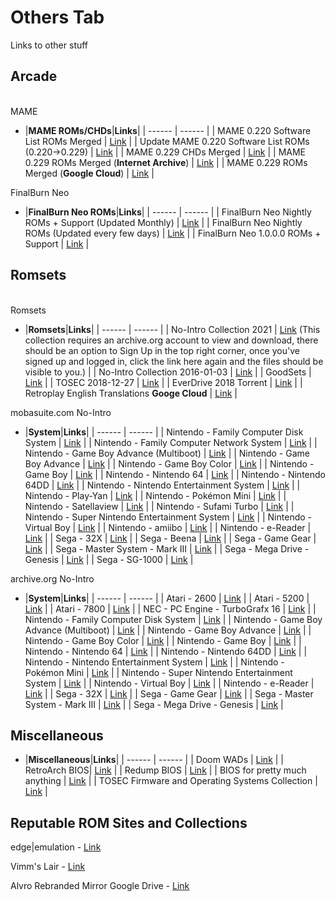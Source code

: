 # Others Tab
Links to other stuff<br/>

## **Arcade**<br/>

<br/>MAME

- |**MAME ROMs/CHDs**|**Links**|
| ------ | ------ |
| MAME 0.220 Software List ROMs Merged | [Link](https://archive.org/download/mame_sl_0220/MAME%20SL%200.220%20(Merged)/) |
| Update MAME 0.220 Software List ROMs (0.220->0.229) | [Link](https://archive.org/download/mame_sl_0220/Updates/) |
| MAME 0.229 CHDs Merged | [Link](https://archive.org/download/MAME_0.225_CHDs_merged) |
| MAME 0.229 ROMs Merged (**Internet Archive**) | [Link](https://archive.org/download/mame.0229) |
| MAME 0.229 ROMs Merged (**Google Cloud**) | [Link](https://console.cloud.google.com/storage/browser/mobaforum/MAME) |

FinalBurn Neo

- |**FinalBurn Neo ROMs**|**Links**|
| ------ | ------ |
| FinalBurn Neo Nightly ROMs + Support (Updated Monthly) | [Link](https://archive.org/download/2020_01_06_fbn) |
| FinalBurn Neo Nightly ROMs (Updated every few days) | [Link](http://90.230.15.92/FinalBurn%20Neo/) |
| FinalBurn Neo 1.0.0.0 ROMs + Support | [Link](https://archive.org/download/fbneo/FBNeo/) |

## **Romsets**<br/>

<br/>Romsets

- |**Romsets**|**Links**|
| ------ | ------ |
| No-Intro Collection 2021 | [Link](https://archive.org/download/no-intro_romsets/no-intro%20romsets/)   (This collection requires an archive.org account to view and download, there should be an option to Sign Up in the top right corner, once you've signed up and logged in, click the link here again and the files should be visible to you.) |
| No-Intro Collection 2016-01-03 | [Link](https://archive.org/download/No-Intro-Collection_2016-01-03_Fixed) |
| GoodSets | [Link](https://1fichier.com/dir/ugDwQd8N) |
| TOSEC 2018-12-27 | [Link](https://archive.org/download/TOSEC_Main_Branch_Release_2018-12-27) |
| EverDrive 2018 Torrent | [Link](https://pastebin.com/raw/ywTQeDmS) |
| Retroplay English Translations **Googe Cloud** | [Link](https://console.cloud.google.com/storage/browser/mobaforum/RetroPlay%20TEn) |

mobasuite.com No-Intro

- |**System**|**Links**|
| ------ | ------ |
| Nintendo - Family Computer Disk System | [Link](http://90.230.15.92/Nintendo%20-%20Family%20Computer%20Disk%20System/) |
| Nintendo - Family Computer Network System | [Link](http://90.230.15.92/Nintendo%20-%20Family%20Computer%20Network%20System/) |
| Nintendo - Game Boy Advance (Multiboot) | [Link](http://90.230.15.92/Nintendo%20-%20Game%20Boy%20Advance%20(Multiboot)/) |
| Nintendo - Game Boy Advance | [Link](http://90.230.15.92/Nintendo%20-%20Game%20Boy%20Advance/) |
| Nintendo - Game Boy Color | [Link](http://90.230.15.92/Nintendo%20-%20Game%20Boy%20Color/) |
| Nintendo - Game Boy | [Link](http://90.230.15.92/Nintendo%20-%20Game%20Boy/) |
| Nintendo - Nintendo 64 | [Link](http://90.230.15.92/Nintendo%20-%20Nintendo%2064/) |
| Nintendo - Nintendo 64DD | [Link](http://90.230.15.92/Nintendo%20-%20Nintendo%2064DD/) |
| Nintendo - Nintendo Entertainment System | [Link](http://90.230.15.92/Nintendo%20-%20Nintendo%20Entertainment%20System/) |
| Nintendo - Play-Yan | [Link](http://90.230.15.92/Nintendo%20-%20Play-Yan/) |
| Nintendo - Pokémon Mini | [Link](http://90.230.15.92/Nintendo%20-%20Pok%c3%a9mon%20Mini/) |
| Nintendo - Satellaview | [Link](http://90.230.15.92/Nintendo%20-%20Satellaview/) |
| Nintendo - Sufami Turbo | [Link](http://90.230.15.92/Nintendo%20-%20Sufami%20Turbo/) |
| Nintendo - Super Nintendo Entertainment System | [Link](http://90.230.15.92/Nintendo%20-%20Super%20Nintendo%20Entertainment%20System/) |
| Nintendo - Virtual Boy | [Link](http://90.230.15.92/Nintendo%20-%20Virtual%20Boy/) |
| Nintendo - amiibo | [Link](http://90.230.15.92/Nintendo%20-%20amiibo/) |
| Nintendo - e-Reader | [Link](http://90.230.15.92/Nintendo%20-%20e-Reader/) |
| Sega - 32X | [Link](http://90.230.15.92/Sega%20-%2032X/) |
| Sega - Beena | [Link](http://90.230.15.92/Sega%20-%20Beena/) |
| Sega - Game Gear | [Link](http://90.230.15.92/Sega%20-%20Game%20Gear/) |
| Sega - Master System - Mark III | [Link](http://90.230.15.92/Sega%20-%20Master%20System%20-%20Mark%20III/) |
| Sega - Mega Drive - Genesis | [Link](http://90.230.15.92/Sega%20-%20Mega%20Drive%20-%20Genesis/) |
| Sega - SG-1000 | [Link](http://90.230.15.92/Sega%20-%20SG-1000/) |

archive.org No-Intro

- |**System**|**Links**|
| ------ | ------ |
| Atari - 2600 | [Link](https://archive.org/download/nointro.atari-2600) |
| Atari - 5200 | [Link](https://archive.org/download/nointro.atari-5200) |
| Atari - 7800 | [Link](https://archive.org/download/nointro.atari-7800) |
| NEC - PC Engine - TurboGrafx 16 | [Link](https://archive.org/download/nointro.tg-16) |
| Nintendo - Family Computer Disk System | [Link](http://archive.org/download/nointro.fds) |
| Nintendo - Game Boy Advance (Multiboot) | [Link](https://archive.org/download/nointro.gba-multiboot) |
| Nintendo - Game Boy Advance | [Link](https://archive.org/download/nointro.gba) |
| Nintendo - Game Boy Color | [Link](https://archive.org/download/nointro.gbc) |
| Nintendo - Game Boy | [Link](https://archive.org/download/nointro.gb) |
| Nintendo - Nintendo 64 | [Link](https://archive.org/download/nointro.n64) |
| Nintendo - Nintendo 64DD | [Link](https://archive.org/download/nointro.n64dd) |
| Nintendo - Nintendo Entertainment System | [Link](https://archive.org/download/nointro.nes) |
| Nintendo - Pokémon Mini | [Link](http://archive.org/download/nointro.poke-mini) |
| Nintendo - Super Nintendo Entertainment System | [Link](https://archive.org/download/nointro.snes) |
| Nintendo - Virtual Boy | [Link](https://archive.org/download/nointro.vb) |
| Nintendo - e-Reader | [Link](http://archive.org/download/nointro.e-reader) |
| Sega - 32X | [Link](https://archive.org/download/nointro.32x) |
| Sega - Game Gear | [Link](https://archive.org/download/nointro.gg) |
| Sega - Master System - Mark III | [Link](https://archive.org/download/nointro.ms-mkiii) |
| Sega - Mega Drive - Genesis | [Link](https://archive.org/download/nointro.md) |

## **Miscellaneous**

- |**Miscellaneous**|**Links**|
| ------ | ------ |
| Doom WADs | [Link](https://archive.org/download/2020_03_22_DOOM/DOOM%20WADs/) |
| RetroArch BIOS| [Link](https://archive.org/download/RetroarchSystemFiles/Retroarch-System/) |
| Redump BIOS | [Link](https://archive.org/download/2019_11_25_redump_bios) |
| BIOS for pretty much anything | [Link](https://mega.nz/folder/9ZdQwaaY#u63KaI0MsKcIqWE2GQmUuA) |
| TOSEC Firmware and Operating Systems Collection | [Link](https://archive.org/download/tosec_fw_os) |



## **Reputable ROM Sites and Collections**<br/>

edge|emulation - [Link](https://edgeemu.net/)

Vimm's Lair - [Link](https://vimm.net/?p=vault)

Alvro Rebranded Mirror Google Drive - [Link](https://drive.google.com/drive/folders/1rEtYPc8XTTrfye-dNXuhwBqnny33ZLeB)
